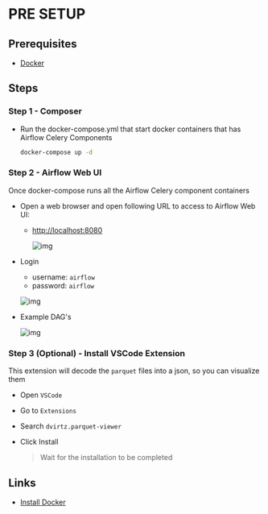 # PRE SETUP

## Prerequisites

* [Docker][install_docker]

## Steps

### Step 1 - Composer

* Run the docker-compose.yml that start docker containers that has Airflow Celery Components

  ```sh
  docker-compose up -d
  ```

### Step 2 -  Airflow Web UI

Once docker-compose runs all the Airflow Celery component containers

* Open a web browser and open following URL to access to Airflow Web UI:
  * <http://localhost:8080>

    ![img](img/airflow-2.png)

* Login
  * username: `airflow`
  * password: `airflow`

  ![img](img/airflow-3.png)

* Example DAG's

  ![img](img/airflow-4.png)

### Step 3 (Optional) - Install VSCode Extension

This extension will decode the `parquet` files into a json, so you can visualize them

* Open `VSCode`
* Go to `Extensions`
* Search `dvirtz.parquet-viewer`
* Click Install

  >Wait for the installation to be completed

## Links

* [Install Docker][install_docker]

[install_docker]: https://docs.docker.com/engine/install/
